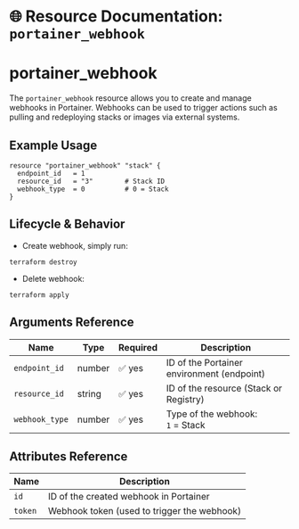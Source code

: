 # 🌐 **Resource Documentation: `portainer_webhook`**

# portainer_webhook
The `portainer_webhook` resource allows you to create and manage webhooks in Portainer. Webhooks can be used to trigger actions such as pulling and redeploying stacks or images via external systems.

## Example Usage
```hcl
resource "portainer_webhook" "stack" {
  endpoint_id   = 1
  resource_id   = "3"        # Stack ID
  webhook_type  = 0          # 0 = Stack
}
```
## Lifecycle & Behavior
- Create webhook, simply run:
```hcl
terraform destroy
```

- Delete webhook:
```hcl
terraform apply
```

## Arguments Reference
| Name          | Type   | Required | Description                                                    |
|---------------|--------|----------|----------------------------------------------------------------|
| `endpoint_id` | number | ✅ yes   | ID of the Portainer environment (endpoint)                     |
| `resource_id` | string | ✅ yes   | ID of the resource (Stack or Registry)                         |
| `webhook_type`| number | ✅ yes   | Type of the webhook:<br>`1` = Stack         |

## Attributes Reference
| Name | Description              |
|------|--------------------------|
| `id` | ID of the created webhook in Portainer     |
| `token` |	Webhook token (used to trigger the webhook) |
